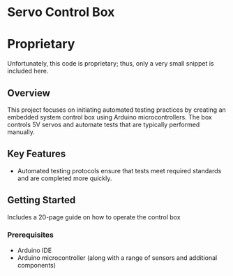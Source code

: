 # Servo Control Box

# Proprietary
Unfortunately, this code is proprietary; thus, only a very small snippet is included here.

## Overview
This project focuses on initiating automated testing practices by creating an embedded system control box using Arduino microcontrollers. The box controls 5V servos and automate tests that are typically performed manually.

## Key Features
- Automated testing protocols ensure that tests meet required standards and are completed more quickly.


## Getting Started
Includes a 20-page guide on how to operate the control box

### Prerequisites
- Arduino IDE
- Arduino microcontroller (along with a range of sensors and additional components)
